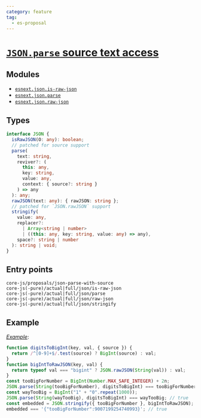 ```yaml
---
category: feature
tag:
  - es-proposal
---
```


# [`JSON.parse` source text access](https://github.com/tc39/proposal-json-parse-with-source)

## Modules

- [`esnext.json.is-raw-json`](https://github.com/zloirock/core-js/blob/master/packages/core-js/modules/esnext.json.is-raw-json.js)
- [`esnext.json.parse`](https://github.com/zloirock/core-js/blob/master/packages/core-js/modules/esnext.json.parse.js)
- [`esnext.json.raw-json`](https://github.com/zloirock/core-js/blob/master/packages/core-js/modules/esnext.json.raw-json.js)

## Types

```ts
interface JSON {
  isRawJSON(O: any): boolean;
  // patched for source support
  parse(
    text: string,
    reviver?: (
      this: any,
      key: string,
      value: any,
      context: { source?: string }
    ) => any
  ): any;
  rawJSON(text: any): { rawJSON: string };
  // patched for `JSON.rawJSON` support
  stringify(
    value: any,
    replacer?:
      | Array<string | number>
      | ((this: any, key: string, value: any) => any),
    space?: string | number
  ): string | void;
}
```

## Entry points

```
core-js/proposals/json-parse-with-source
core-js(-pure)/actual|full/json/is-raw-json
core-js(-pure)/actual|full/json/parse
core-js(-pure)/actual|full/json/raw-json
core-js(-pure)/actual|full/json/stringify
```

## Example

[_Example_](https://tinyurl.com/22phm569):

```js
function digitsToBigInt(key, val, { source }) {
  return /^[0-9]+$/.test(source) ? BigInt(source) : val;
}
function bigIntToRawJSON(key, val) {
  return typeof val === "bigint" ? JSON.rawJSON(String(val)) : val;
}
const tooBigForNumber = BigInt(Number.MAX_SAFE_INTEGER) + 2n;
JSON.parse(String(tooBigForNumber), digitsToBigInt) === tooBigForNumber; // true
const wayTooBig = BigInt("1" + "0".repeat(1000));
JSON.parse(String(wayTooBig), digitsToBigInt) === wayTooBig; // true
const embedded = JSON.stringify({ tooBigForNumber }, bigIntToRawJSON);
embedded === '{"tooBigForNumber":9007199254740993}'; // true
```
